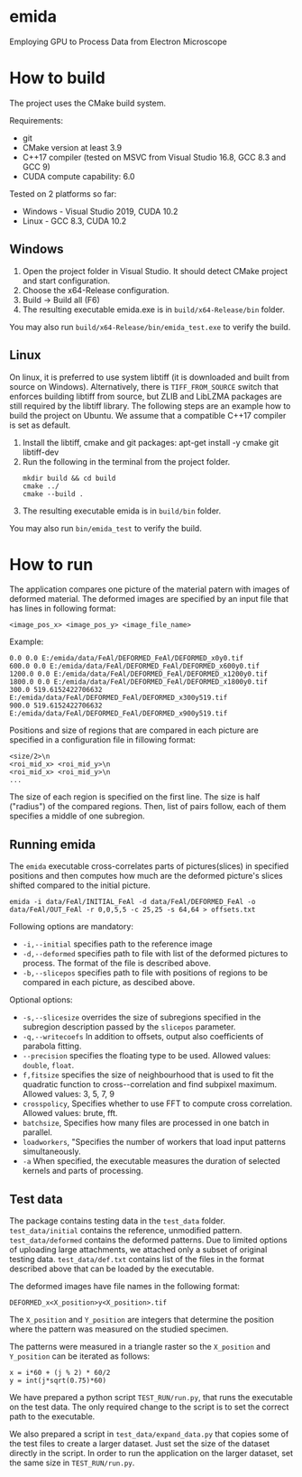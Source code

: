 # emida
Employing GPU to Process Data from Electron Microscope

# How to build

The project uses the CMake build system.

Requirements:
- git
- CMake version at least 3.9
- C++17 compiler (tested on MSVC from Visual Studio 16.8, GCC 8.3 and GCC 9)
- CUDA compute capability: 6.0

Tested on 2 platforms so far:
- Windows - Visual Studio 2019, CUDA 10.2
- Linux - GCC 8.3, CUDA 10.2


## Windows

1. Open the project folder in Visual Studio. It should detect CMake project and start configuration.
2. Choose the x64-Release configuration.
3. Build -> Build all (F6)
4. The resulting executable emida.exe is in `build/x64-Release/bin` folder.

You may also run `build/x64-Release/bin/emida_test.exe` to verify the build.

## Linux

On linux, it is preferred to use system libtiff (it is downloaded and built from source on Windows). Alternatively, there is `TIFF_FROM_SOURCE` switch that enforces building libtiff from source, but ZLIB and LibLZMA packages are still required by the libtiff library.
The following steps are an example how to build the project on Ubuntu. We assume that a compatible C++17 compiler is set as default. 

1. Install the libtiff, cmake and git packages:
   apt-get install -y cmake git libtiff-dev
1. Run the following in the terminal from the project folder.
    ```
    mkdir build && cd build
    cmake ../
    cmake --build .
    ```
2. The resulting executable emida is in `build/bin` folder.


You may also run `bin/emida_test` to verify the build.

# How to run
The application compares one picture of the material patern with images of deformed material. The deformed images are specified by an input file that has lines in following format:
```
<image_pos_x> <image_pos_y> <image_file_name>
```
Example:
```
0.0 0.0 E:/emida/data/FeAl/DEFORMED_FeAl/DEFORMED_x0y0.tif
600.0 0.0 E:/emida/data/FeAl/DEFORMED_FeAl/DEFORMED_x600y0.tif
1200.0 0.0 E:/emida/data/FeAl/DEFORMED_FeAl/DEFORMED_x1200y0.tif
1800.0 0.0 E:/emida/data/FeAl/DEFORMED_FeAl/DEFORMED_x1800y0.tif
300.0 519.6152422706632 E:/emida/data/FeAl/DEFORMED_FeAl/DEFORMED_x300y519.tif
900.0 519.6152422706632 E:/emida/data/FeAl/DEFORMED_FeAl/DEFORMED_x900y519.tif
```

Positions and size of regions that are compared in each picture are specified in a configuration file in fillowing format:
```
<size/2>\n
<roi_mid_x> <roi_mid_y>\n
<roi_mid_x> <roi_mid_y>\n
...
```
The size of each region is specified on the first line. The size is half ("radius") of the compared regions.
Then, list of pairs follow, each of them specifies a middle of one subregion.


## Running emida

The `emida` executable cross-correlates parts of pictures(slices) in specified positions and then computes how much are the deformed picture's slices shifted compared to the initial picture.
```
emida -i data/FeAl/INITIAL_FeAl -d data/FeAl/DEFORMED_FeAl -o data/FeAl/OUT_FeAl -r 0,0,5,5 -c 25,25 -s 64,64 > offsets.txt
```

Following options are mandatory:
- `-i,--initial` specifies path to the reference image
- `-d,--deformed` specifies path to file with list of the deformed pictures to process. The format of the file is described above.
- `-b,--slicepos` specifies path to file with positions of regions to be compared in each picture, as descibed above.

Optional options:

- `-s,--slicesize` overrides the size of subregions specified in the subregion description passed by the `slicepos` parameter.
- `-q,--writecoefs` In addition to offsets, output also coefficients of parabola fitting.
- `--precision` specifies the floating type to be used. Allowed values: `double`, `float`.
- `f,fitsize` specifies the size of neighbourhood that is used to fit the quadratic function to cross--correlation and find subpixel maximum. Allowed values: 3, 5, 7, 9
- `crosspolicy`, Specifies whether to use FFT to compute cross correlation. Allowed values: brute, fft.
- `batchsize`, Specifies how many files are processed in one batch in parallel.
- `loadworkers`, "Specifies the number of workers that load input patterns simultaneously.
- `-a` When specified, the executable measures the duration of selected kernels and parts of processing.

## Test data
The package contains testing data in the `test_data` folder.  `test_data/initial` contains the reference, unmodified pattern. `test_data/deformed` contains the deformed patterns. Due to limited options of uploading large attachments, we attached only a subset of original testing data. `test_data/def.txt` contains list of the files in the format described above that can be loaded by the executable.

The deformed images have file names in the following format:
```
DEFORMED_x<X_position>y<X_position>.tif
```
The `X_position` and `Y_position` are integers that determine the position where the pattern was measured on the studied specimen.

The patterns were measured in a triangle raster so the `X_position` and `Y_position` can be iterated as follows:

```
x = i*60 + (j % 2) * 60/2
y = int(j*sqrt(0.75)*60)
```

We have prepared a python script `TEST_RUN/run.py`, that runs the executable on the test data. The only required change to the script is to set the correct path to the executable.

We also prepared a script in `test_data/expand_data.py` that copies some of the test files to create a larger dataset. Just set the size of the dataset directly in the script. In order to run the application on the larger dataset, set the same size in `TEST_RUN/run.py`.
